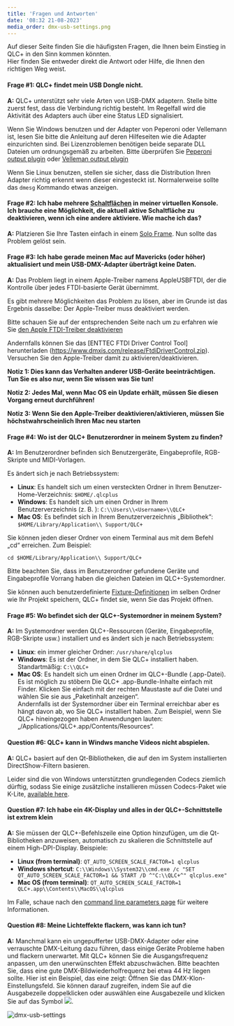 ```yaml
---
title: 'Fragen und Antworten'
date: '08:32 21-08-2023'
media_order: dmx-usb-settings.png
---
```


Auf dieser Seite finden Sie die häufigsten Fragen, die Ihnen beim Einstieg in QLC+ in den Sinn kommen könnten.  
Hier finden Sie entweder direkt die Antwort oder Hilfe, die Ihnen den richtigen Weg weist.
 

#### Frage #1: QLC+ findet mein USB Dongle nicht.

**A:** QLC+ unterstützt sehr viele Arten von USB-DMX adaptern. Stelle bitte zuerst fest, dass die Verbindung richtig besteht. Im Regelfall wird die Aktivität des Adapters auch 
über eine Status LED signalisiert.

Wenn Sie Windows benutzen und der Adapter von Peperoni oder Vellemann ist, lesen Sie bitte die Anleitung auf deren Hilfeseiten wie die Adapter einzurichten sind.
Bei Lizenzroblemen benötigen beide separate DLL Dateien um ordnungsgemäß zu arbeiten.
Bitte überprüfen Sie [Peperoni output plugin](/plugins/peperoni) oder [Velleman output plugin](/plugins/velleman)

Wenn Sie Linux benutzen, stellen sie sicher, dass die Distribution Ihren Adapter richtig erkennt wenn dieser eingesteckt ist. Normalerweise sollte das `dmesg` Kommando etwas anzeigen.

#### Frage #2: Ich habe mehrere [Schaltflächen](/virtual-console/button) in meiner virtuellen Konsole. Ich brauche eine Möglichkeit, die aktuell aktive Schaltfläche zu deaktivieren, wenn ich eine andere aktiviere. Wie mache ich das?

**A:** Platzieren Sie Ihre Tasten einfach in einem [Solo Frame](/virtual-console/solo-frame). Nun sollte das Problem gelöst sein.

#### Frage #3: Ich habe gerade meinen Mac auf Mavericks (oder höher) aktualisiert und mein USB-DMX-Adapter überträgt keine Daten.

**A:** Das Problem liegt in einem Apple-Treiber namens AppleUSBFTDI, der die Kontrolle über jedes FTDI-basierte Gerät übernimmt.

Es gibt mehrere Möglichkeiten das Problem zu lösen, aber im Grunde ist das Ergebnis dasselbe: Der Apple-Treiber muss deaktiviert werden.

Bitte schauen Sie auf der entsprechenden Seite nach um zu erfahren wie Sie [den Apple FTDI-Treiber deaktivieren](/plugins/disable-apple-serial-vcp-driver)

Andernfalls können Sie das [ENTTEC FTDI Driver Control Tool] herunterladen (https://www.dmxis.com/release/FtdiDriverControl.zip).
Versuchen Sie den Apple-Treiber damit zu aktivieren/deaktivieren.

**Notiz 1: Dies kann das Verhalten anderer USB-Geräte beeinträchtigen. Tun Sie es also nur, wenn Sie wissen was Sie tun!**

**Notiz 2: Jedes Mal, wenn Mac OS ein Update erhält, müssen Sie diesen Vorgang erneut durchführen!**

**Notiz 3: Wenn Sie den Apple-Treiber deaktivieren/aktivieren, müssen Sie höchstwahrscheinlich Ihren Mac neu starten**

#### Frage #4: Wo ist der QLC+ Benutzerordner in meinem System zu finden?

**A:** Im Benutzerordner befinden sich Benutzergeräte, Eingabeprofile, RGB-Skripte und MIDI-Vorlagen.

Es ändert sich je nach Betriebssystem:

* **Linux**: Es handelt sich um einen versteckten Ordner in Ihrem Benutzer-Home-Verzeichnis: `$HOME/.qlcplus`
* **Windows**: Es handelt sich um einen Ordner in Ihrem Benutzerverzeichnis (z. B. <Benutzername>): `C:\\Users\\<Username>\\QLC+`
* **Mac OS**: Es befindet sich in Ihrem Benutzerverzeichnis „Bibliothek“: `$HOME/Library/Application\\ Support/QLC+`

Sie können jeden dieser Ordner von einem Terminal aus mit dem Befehl „cd“ erreichen. Zum Beispiel:

`cd $HOME/Library/Application\\ Support/QLC+`

Bitte beachten Sie, dass im Benutzerordner gefundene Geräte und Eingabeprofile Vorrang haben
die gleichen Dateien im QLC+-Systemordner. 

Sie können auch benutzerdefinierte [Fixture-Definitionen](/basics/glossary-and-concepts#fixtures)
im selben Ordner wie Ihr Projekt speichern, QLC+ findet sie, wenn Sie das Projekt öffnen.

#### Frage #5: Wo befindet sich der QLC+-Systemordner in meinem System?

**A:** Im Systemordner werden QLC+-Ressourcen (Geräte, Eingabeprofile, RGB-Skripte usw.) installiert
und es ändert sich je nach Betriebssystem:

* **Linux**: ein immer gleicher Ordner: `/usr/share/qlcplus`
* **Windows**: Es ist der Ordner, in dem Sie QLC+ installiert haben. Standartmäßig: `C:\\QLC+`
* **Mac OS**: Es handelt sich um einen Ordner im QLC+-Bundle (.app-Datei). Es ist möglich zu stöbern
  Die QLC+ .app-Bundle-Inhalte einfach mit Finder. Klicken Sie einfach mit der rechten Maustaste auf die Datei und wählen Sie sie aus
  „Paketinhalt anzeigen“.<br>Andernfalls ist der Systemordner über ein Terminal erreichbar
  aber es hängt davon ab, wo Sie QLC+ installiert haben. Zum Beispiel, wenn Sie QLC+ hineingezogen haben
  Anwendungen lauten: „/Applications/QLC+.app/Contents/Resources“.

#### Question #6: QLC+ kann in Windws manche Videos nicht abspielen.

**A:** QLC+ basiert auf den Qt-Bibliotheken, die auf den im System installierten DirectShow-Filtern basieren.

Leider sind die von Windows unterstützten grundlegenden Codecs ziemlich dürftig, sodass Sie einige zusätzliche installieren müssen
Codecs-Paket wie K-Lite, [available here](https://www.codecguide.com/download_kl.htm).

#### Question #7: Ich habe ein 4K-Display und alles in der QLC+-Schnittstelle ist extrem klein

**A:** Sie müssen der QLC+-Befehlszeile eine Option hinzufügen, um die Qt-Bibliotheken anzuweisen, automatisch zu skalieren
die Schnittstelle auf einem High-DPI-Display. Beispiele:

* **Linux (from terminal)**: `QT_AUTO_SCREEN_SCALE_FACTOR=1 qlcplus`
* **Windows shortcut**: `C:\\Windows\\System32\\cmd.exe /c "SET QT_AUTO_SCREEN_SCALE_FACTOR=1 && START /D ^"C:\\QLC+^" qlcplus.exe"`
* **Mac OS (from terminal)**: `QT_AUTO_SCREEN_SCALE_FACTOR=1 QLC+.app\\Contents\\MacOS\\qlcplus`

Im Falle, schaue nach den [command line parameters page](/advanced/command-line-parameters) für weitere Informationen.

#### Question #8: Meine Lichteffekte flackern, was kann ich tun?

**A:** Manchmal kann ein ungepufferter USB-DMX-Adapter oder eine verrauschte DMX-Leitung dazu führen, dass einige Geräte Probleme haben
und flackern unerwartet. Mit QLC+ können Sie die Ausgangsfrequenz anpassen, um den unerwünschten Effekt abzuschwächen.
Bitte beachten Sie, dass eine gute DMX-Bildwiederholfrequenz bei etwa 44 Hz liegen sollte. Hier ist ein Beispiel, das eine zeigt:
Öffnen Sie das DMX-Klon-Einstellungsfeld. Sie können darauf zugreifen, indem Sie auf die Ausgabezeile doppelklicken oder auswählen
eine Ausgabezeile und klicken Sie auf das Symbol ![](/basics/configure.png).

![dmx-usb-settings](dmx-usb-settings.png "dmx-usb-settings")

